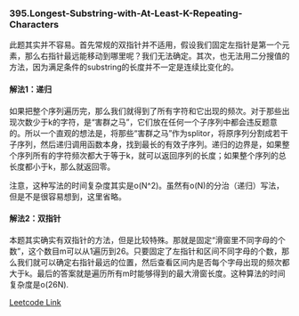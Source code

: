 ### 395.Longest-Substring-with-At-Least-K-Repeating-Characters

此题其实并不容易。首先常规的双指针并不适用，假设我们固定左指针是第一个元素，那么右指针最远能移动到哪里呢？我们无法确定。其次，也无法用二分搜值的方法，因为满足条件的substring的长度并不一定是连续比变化的。

#### 解法1：递归
如果把整个序列遍历完，那么我们就得到了所有字符和它出现的频次。对于那些出现次数少于k的字符，是“害群之马”，它们放在任何一个子序列中都会违反题意的。所以一个直观的想法是，将那些“害群之马”作为splitor，将原序列分割成若干子序列，然后递归调用函数本身，找到最长的有效子序列。递归的边界是，如果整个序列所有的字符频次都大于等于k，就可以返回序列的长度；如果整个序列的总长度都小于k，那么就返回零。

注意，这种写法的时间复杂度其实是o(N^2)。虽然有o(N)的分治（递归）写法，但是不是很容易想到，这里省略。

#### 解法2：双指针
本题其实确实有双指针的方法，但是比较特殊。那就是固定“滑窗里不同字母的个数”，这个数目m可以从1遍历到26。只要固定了左指针和区间不同字母的个数，那么我们就可以确定右指针最远的位置，然后查看区间内是否每个字母出现的频次都大于k。最后的答案就是遍历所有m时能够得到的最大滑窗长度。这种算法的时间复杂度是o(26N).

[Leetcode Link](https://leetcode.com/problems/longest-substring-with-at-least-k-repeating-characters)
